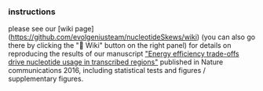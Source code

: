 ### instructions
please see our [wiki page] (https://github.com/evolgeniusteam/nucleotideSkews/wiki) (you can also go there by clicking the ":book: Wiki" button on the right panel) for details on reproducing the results of our manuscript ["Energy efficiency trade-offs drive nucleotide usage in transcribed regions"](https://www.nature.com/articles/ncomms11334) published in Nature communications 2016, including statistical tests and figures / supplementary figures. 
